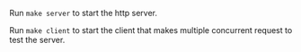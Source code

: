 Run `make server` to start the http server.

Run `make client` to start the client that makes multiple concurrent request to test the server.
